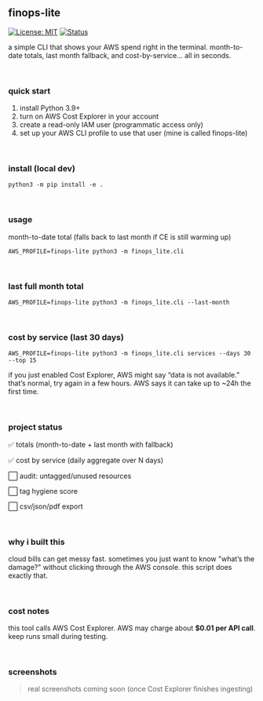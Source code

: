 ## finops-lite

[![License: MIT](https://img.shields.io/badge/License-MIT-yellow.svg)](#license)
[![Status](https://img.shields.io/badge/status-pre--alpha-blue.svg)](#project-status)

a simple CLI that shows your AWS spend right in the terminal.
month-to-date totals, last month fallback, and cost-by-service... all in seconds.

&nbsp;
### quick start

1. install Python 3.9+
2. turn on AWS Cost Explorer in your account
3. create a read-only IAM user (programmatic access only)
4. set up your AWS CLI profile to use that user (mine is called finops-lite)

&nbsp;
### install (local dev)
 ``` 
python3 -m pip install -e .
 ``` 

&nbsp;
### usage

month-to-date total (falls back to last month if CE is still warming up)

 ``` 
AWS_PROFILE=finops-lite python3 -m finops_lite.cli
 ``` 

&nbsp;
### last full month total

 ``` 
AWS_PROFILE=finops-lite python3 -m finops_lite.cli --last-month
 ``` 

&nbsp;
### cost by service (last 30 days)

 ``` 
AWS_PROFILE=finops-lite python3 -m finops_lite.cli services --days 30 --top 15
 ``` 

if you just enabled Cost Explorer, AWS might say “data is not available.”
that’s normal, try again in a few hours. AWS says it can take up to ~24h the first time.

&nbsp;
### project status
✅ totals (month-to-date + last month with fallback)

✅ cost by service (daily aggregate over N days)

⬜ audit: untagged/unused resources

⬜ tag hygiene score

⬜ csv/json/pdf export

&nbsp;
### why i built this
cloud bills can get messy fast.
sometimes you just want to know "what’s the damage?" without clicking through the AWS console.
this script does exactly that.

&nbsp;
### cost notes

this tool calls AWS Cost Explorer. AWS may charge about **$0.01 per API call**. keep runs small during testing.


&nbsp;
### screenshots

> real screenshots coming soon (once Cost Explorer finishes ingesting)

